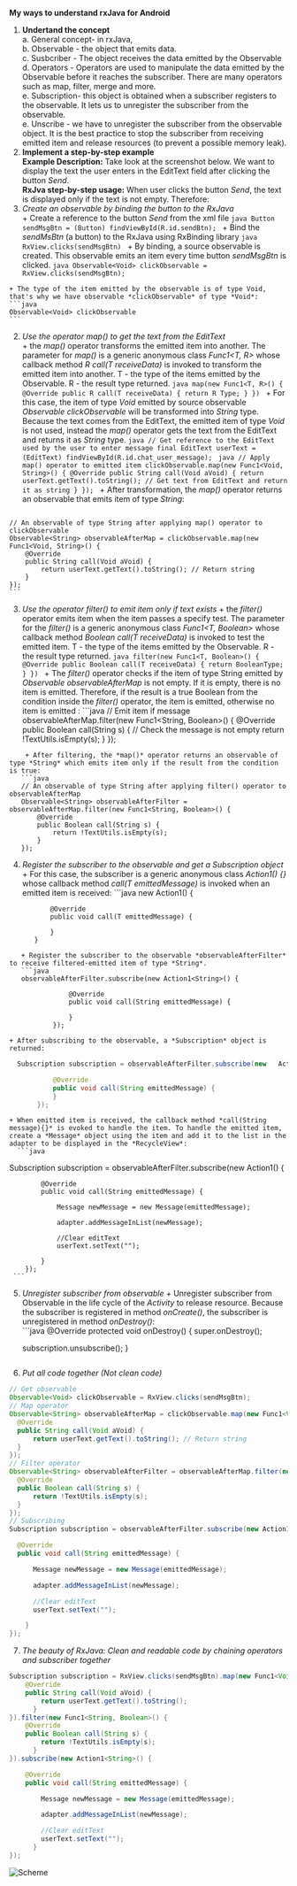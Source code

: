 **My ways to understand rxJava for Android**   
1. **Undertand the concept**   
  a. General concept- in rxJava,      
  b. Observable - the object that emits data.  
  c. Susbcriber - The object receives the data emitted by the Observable  
  d. Operators - Operators are used to manipulate the data emitted by the Observable before  it reaches the subscriber. There are many operators such as map, filter, merge and more.  
  e. Subscription- this object is obtained when a subscriber registers to the observable. It lets us to unregister the subscriber from the observable.  
  e. Unscribe - we have to unregister the subscriber from the observable object. It is the best practice to stop the subscriber from receiving emitted item and  release resources (to prevent a possible memory leak).     
2. **Implement a step-by-step example**  
**Example Description:** Take look at the screenshot below. We want to display the text the user enters in the EditText field after clicking the button *Send*.  
**RxJva step-by-step usage:**  When user clicks the button *Send*, the text is displayed only if the text is not empty. Therefore:  
  1. *Create an observable by binding the button to the RxJava*  
    + Create a reference to the button *Send* from the xml file
    ```java
    Button sendMsgBtn = (Button) findViewById(R.id.sendBtn);
    ```
    + Bind the *sendMsBtn* (a button) to the RxJava using RxBinding library
    ```java
    RxView.clicks(sendMsgBtn)
    ```
    + By binding, a source observable is created. This observable emits an item every time button *sendMsgBtn* is clicked.
    ```java
    Observable<Void> clickObservable = RxView.clicks(sendMsgBtn);
    ```

    + The type of the item emitted by the observable is of type Void, that's why we have observable *clickObservable* of type *Void*:
    ```java
    Observable<Void> clickObservable
    ```
  2. *Use the operator map() to get the text from the EditText*      
    + the *map()* operator transforms the emitted item into another. The parameter for *map()* is a generic anonymous class *Func1<T, R>* whose callback method *R call(T receiveData)* is invoked to transform the emitted item into another. T - the type of the items emitted by the Observable. R - the result type returned.
    ```java
    map(new Func1<T, R>() {
              @Override
              public R call(T receiveData) {
                  return R Type;
              }
          })
    ```
    + For this case, the item of type *Void* emitted by source observable *Observable<Void> clickObservable* will be transformed into *String* type. Because the text comes from the EditText, the emitted item of type *Void* is not used, instead the *map()* operator gets the text from the EditText and returns it as *String* type.
    ```java
    // Get reference to the EditText used by the user to enter message
    final EditText userText = (EditText) findViewById(R.id.chat_user_message);
    ```
    ```java
    // Apply map() operator to emitted item
    clickObservable.map(new Func1<Void, String>() {
            @Override
            public String call(Void aVoid) {
                return userText.getText().toString(); // Get text from EditText and return it as string
            }
        });
    ```
    + After transformation, the *map()* operator returns an observable that emits item of type *String*:
        ```java
    // An observable of type String after applying map() operator to clickObservable
    Observable<String> observableAfterMap = clickObservable.map(new Func1<Void, String>() {
        @Override
        public String call(Void aVoid) {
            return userText.getText().toString(); // Return string
        }
    });
    ```
  3. *Use the operator filter() to emit item only if text exists*
    + the *filter()* operator emits item when the item passes a specify test. The parameter for the *filter()* is a generic anonymous class *Func1<T, Boolean>* whose callback method *Boolean call(T receiveData)* is invoked to test the emitted item. T - the type of the items emitted by the Observable. R - the result type returned.
    ```java
    filter(new Func1<T, Boolean>() {
              @Override
              public Boolean call(T receiveData) {
                  return BooleanType;
              }
          })
    ```
    + The *filter()* operator checks if the item of type String emitted by *Observable<String> observableAfterMap* is not empty. If it is empty, there is no item is emitted. Therefore, if the result is a true Boolean from the condition inside the *filter()* operator, the item is emitted, otherwise no item is emitted :
    ```java
    // Emit item if message
observableAfterMap.filter(new Func1<String, Boolean>() {
            @Override
            public Boolean call(String s) {
              // Check the message is not empty
                return !TextUtils.isEmpty(s);
            }
        });
```
    + After filtering, the *map()* operator returns an observable of type *String* which emits item only if the result from the condition is true:
   ```java
   // An observable of type String after applying filter() operator to observableAfterMap
   Observable<String> observableAfterFilter = observableAfterMap.filter(new Func1<String, Boolean>() {
       @Override
       public Boolean call(String s) {
           return !TextUtils.isEmpty(s);
       }
   });
```
  4. *Register the subscriber to the observable and get a Subscription object*
    + For this case, the subscriber is a generic anonymous class *Action1<T>() {}* whose callback method *call(T emittedMessage)* is invoked when an emitted item is received:
    ```java
  new Action1<T>() {

                @Override
                public void call(T emittedMessage) {

                }
            }
 ```
    + Register the subscriber to the observable *observableAfterFilter* to receive filtered-emitted item of type *String*.
    ```java
    observableAfterFilter.subscribe(new Action1<String>() {

                @Override
                public void call(String emittedMessage) {

                }
            });
 ```
    + After subscribing to the observable, a *Subscription* object is returned:
 ```java
   Subscription subscription = observableAfterFilter.subscribe(new   Action1<String>() {

            @Override
            public void call(String emittedMessage) {
            }
        });
```
    + When emitted item is received, the callback method *call(String message){}* is evoked to handle the item. To handle the emitted item, create a *Message* object using the item and add it to the list in the adapter to be displayed in the *RecycleView*:
      ```java
Subscription subscription = observableAfterFilter.subscribe(new Action1<String>() {

            @Override
            public void call(String emittedMessage) {

                Message newMessage = new Message(emittedMessage);

                adapter.addMessageInList(newMessage);

                //Clear editText
                userText.setText("");

            }
        });
     ```    
  5. *Unregister subscriber from observable*
    + Unregister subscriber from Observable in the life cycle of the *Activity* to release resource. Because the subscriber is registered in method *onCreate()*, the subscriber is unregistered in method *onDestroy()*:   
    ```java
    @Override
   protected void onDestroy() {
       super.onDestroy();

       subscription.unsubscribe();
   }
      ```
  6. *Put all code together (Not clean code)*
  ```java
  // Get observable
  Observable<Void> clickObservable = RxView.clicks(sendMsgBtn);
  // Map operator
  Observable<String> observableAfterMap = clickObservable.map(new Func1<Void, String>() {
    @Override
    public String call(Void aVoid) {
        return userText.getText().toString(); // Return string
    }
});
// Filter operator
Observable<String> observableAfterFilter = observableAfterMap.filter(new Func1<String, Boolean>() {
    @Override
    public Boolean call(String s) {
        return !TextUtils.isEmpty(s);
    }
});
// Subscribing
Subscription subscription = observableAfterFilter.subscribe(new Action1<String>() {

    @Override
    public void call(String emittedMessage) {

        Message newMessage = new Message(emittedMessage);

        adapter.addMessageInList(newMessage);

        //Clear editText
        userText.setText("");

      }
});
  ```
  7. *The beauty of RxJava: Clean and readable code by chaining operators and subscriber together*
  ```java
  Subscription subscription = RxView.clicks(sendMsgBtn).map(new Func1<Void, String>() {
      @Override
      public String call(Void aVoid) {
          return userText.getText().toString();
        }
  }).filter(new Func1<String, Boolean>() {
      @Override
      public Boolean call(String s) {
          return !TextUtils.isEmpty(s);
        }
  }).subscribe(new Action1<String>() {

      @Override
      public void call(String emittedMessage) {

          Message newMessage = new Message(emittedMessage);

          adapter.addMessageInList(newMessage);

          //Clear editText
          userText.setText("");
        }
  });
 ```


![Scheme](image/displayMessage.png)   
